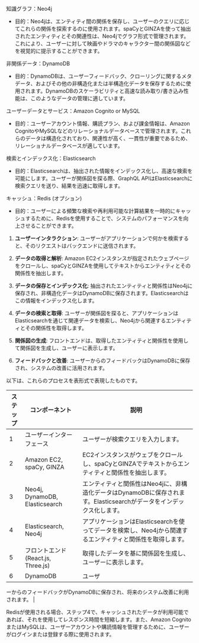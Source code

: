 
知識グラフ：Neo4j
- 目的：Neo4jは、エンティティ間の関係を保存し、ユーザーのクエリに応じてこれらの関係を探索するのに使用されます。spaCyとGINZAを使って抽出されたエンティティとその関連性は、Neo4jでグラフ形式で管理されます。これにより、ユーザーに対して映画やドラマのキャラクター間の関係図などを視覚的に提示することができます。

非関係データ：DynamoDB
- 目的：DynamoDBは、ユーザーフィードバック、クローリングに関するメタデータ、およびその他の非構造化または半構造化データを保存するために使用されます。DynamoDBのスケーラビリティと高速な読み取り/書き込み性能は、このようなデータの管理に適しています。

ユーザーデータとサービス：Amazon Cognito or MySQL
- 目的：ユーザーアカウント情報、購読プラン、および課金情報は、Amazon CognitoやMySQLなどのリレーショナルデータベースで管理されます。これらのデータは構造化されており、関連性が高く、一貫性が重要であるため、リレーショナルデータベースが適しています。

検索とインデックス化：Elasticsearch
- 目的：Elasticsearchは、抽出された情報をインデックス化し、高速な検索を可能にします。ユーザーが関係図を探る際、GraphQL APIはElasticsearchに検索クエリを送り、結果を迅速に取得します。

キャッシュ：Redis (オプション)
- 目的：ユーザーによる頻繁な検索や再利用可能な計算結果を一時的にキャッシュするために、Redisを使用することで、システムのパフォーマンスを向上させることができます。



1. **ユーザーインタラクション**: ユーザーがアプリケーションで何かを検索すると、そのリクエストはバックエンドに送信されます。

2. **データの取得と解析**: Amazon EC2インスタンスが指定されたウェブページをクロールし、spaCyとGINZAを使用してテキストからエンティティとその関係性を抽出します。

3. **データの保存とインデックス化**: 抽出されたエンティティと関係性はNeo4jに保存され、非構造化データはDynamoDBに保存されます。Elasticsearchはこの情報をインデックス化します。

4. **データの検索と取得**: ユーザーが関係図を探ると、アプリケーションはElasticsearchを通じて関連データを検索し、Neo4jから関連するエンティティとその関係性を取得します。

5. **関係図の生成**: フロントエンドは、取得したエンティティと関係性を使用して関係図を生成し、ユーザーに表示します。

6. **フィードバックと改善**: ユーザーからのフィードバックはDynamoDBに保存され、システムの改善に活用されます。

以下は、これらのプロセスを表形式で表現したものです。

| ステップ   | コンポーネント          | 説明                                                                                       |
|--------|-------------------|----------------------------------------------------------------------------------------------|
| 1      | ユーザーインターフェース   | ユーザーが検索クエリを入力します。                                                              |
| 2      | Amazon EC2, spaCy, GINZA | EC2インスタンスがウェブをクロールし、spaCyとGINZAでテキストからエンティティと関係性を抽出します。               |
| 3      | Neo4j, DynamoDB, Elasticsearch | エンティティと関係性はNeo4jに、非構造化データはDynamoDBに保存されます。Elasticsearchがデータをインデックス化します。 |
| 4      | Elasticsearch, Neo4j    | アプリケーションはElasticsearchを使ってデータを検索し、Neo4jから関連するエンティティと関係性を取得します。           |
| 5      | フロントエンド (React.js, Three.js)    | 取得したデータを基に関係図を生成し、ユーザーに表示します。                                                  |
| 6      | DynamoDB          | ユーザ

ーからのフィードバックがDynamoDBに保存され、将来のシステム改善に利用されます。                             |

Redisが使用される場合、ステップ4で、キャッシュされたデータが利用可能であれば、それを使用してレスポンス時間を短縮します。また、Amazon CognitoまたはMySQLは、ユーザーアカウントや購読情報を管理するために、ユーザーがログインまたは登録する際に使用されます。
